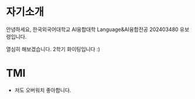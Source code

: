 # 자기소개

안녕하세요, 한국외국어대학교 AI융합대학 Language&AI융합전공 202403480 유보령입니다. 

열심히 해보겠습니다. 2학기 화이팅입니다 :)

# TMI
- 저도 오버워치 좋아합니다. 
